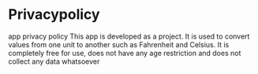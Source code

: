 # Privacypolicy
app privacy policy
This app is developed as a project. It is used to convert values from one unit to another such as Fahrenheit and Celsius. It is completely free for use, does not have any age restriction and does not collect any data whatsoever
